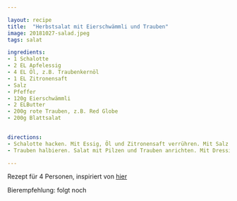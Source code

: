 ```yaml
---

layout: recipe
title:  "Herbstsalat mit Eierschwämmli und Trauben"
image: 20181027-salad.jpeg
tags: salat

ingredients:
- 1 Schalotte
- 2 EL Apfelessig
- 4 EL Öl, z.B. Traubenkernöl
- 1 EL Zitronensaft
- Salz
- Pfeffer
- 120g Eierschwämmli
- 2 ELButter
- 200g rote Trauben, z.B. Red Globe
- 200g Blattsalat 

 
directions:
- Schalotte hacken. Mit Essig, Öl und Zitronensaft verrühren. Mit Salz und Pfeffer abschmecken. Pilze rüsten und je nach Grösse halbieren. Butter in einer Bratpfanne erhitzen. Pilze dazugeben und bei mittlerer Hitze ca. 2 Minuten braten. Mit Salz und Pfeffer abschmecken.
- Trauben halbieren. Salat mit Pilzen und Trauben anrichten. Mit Dressing beträufeln.

---
```


Rezept für 4 Personen, inspiriert von [hier](https://migusto.migros.ch/de/rezepte/herbstsalat-mit-eierschwaemmli-und-trauben)

Bierempfehlung: folgt noch
